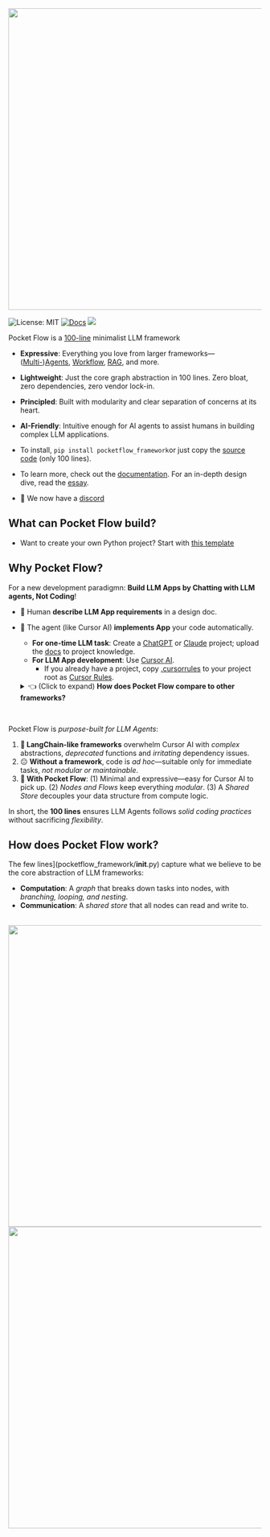 <div align="center">
  <img src="./assets/title.png" width="600"/>
</div>


![License: MIT](https://img.shields.io/badge/License-MIT-yellow.svg)
[![Docs](https://img.shields.io/badge/docs-latest-blue)](https://the-pocket-world.github.io/Pocketflow-Framework-Py/)
 <a href="https://discord.gg/hUHHE9Sa6T">
    <img src="https://img.shields.io/discord/1346833819172601907?logo=discord&style=flat">
</a>

Pocket Flow is a [100-line](pocketflow_framework/__init__.py) minimalist LLM framework

- **Expressive**: Everything you love from larger frameworks—([Multi-](https://the-pocket-world.github.io/Pocketflow-Framework-Py/design_pattern/multi_agent.html))[Agents](https://the-pocket-world.github.io/Pocketflow-Framework-Py/design_pattern/agent.html), [Workflow](https://the-pocket-world.github.io/Pocketflow-Framework-Py/design_pattern/workflow.html), [RAG](https://the-pocket-world.github.io/Pocketflow-Framework-Py/design_pattern/rag.html), and more.
  
- **Lightweight**: Just the core graph abstraction in 100 lines. Zero bloat, zero dependencies, zero vendor lock-in.
  
- **Principled**: Built with modularity and clear separation of concerns at its heart.

- **AI-Friendly**: Intuitive enough for AI agents to assist humans in building complex LLM applications.
  
- To install, ```pip install pocketflow_framework```or just copy the [source code](pocketflow_framework/__init__.py) (only 100 lines).
  
- To learn more, check out the [documentation](https://the-pocket-world.github.io/Pocketflow-Framework-Py/). For an in-depth design dive, read the [essay](https://github.com/The-Pocket-World/.github/blob/main/profile/pocketflow.md).
  
- 🎉 We now have a [discord](https://discord.gg/hUHHE9Sa6T)


## What can Pocket Flow build?

</div>

- Want to create your own Python project? Start with  [this template](https://github.com/The-Pocket-World/PocketFlow-Template-Python)

## Why Pocket Flow?

For a new development paradigmn: **Build LLM Apps by Chatting with LLM agents, Not Coding**!

- 🧑 Human **describe LLM App requirements** in a design doc.
- 🤖 The agent (like Cursor AI) **implements App** your code automatically.


  - **For one-time LLM task**:  Create a [ChatGPT](https://help.openai.com/en/articles/10169521-using-projects-in-chatgpt) or [Claude](https://www.anthropic.com/news/projects) project; upload the [docs](docs) to project knowledge.
  - **For LLM App development**: Use [Cursor AI](https://www.cursor.com/).
      - If you already have a project, copy [.cursorrules](.cursorrules) to your project root as [Cursor Rules](https://docs.cursor.com/context/rules-for-ai).

  </details>

  <details>
    <summary>👈 (Click to expand) <b>How does Pocket Flow compare to other frameworks?</b></summary>
<br>

 Pocket Flow is <i>purpose-built for LLM Agents</i>:
1. **🫠 LangChain-like frameworks** overwhelm Cursor AI with *complex* abstractions, *deprecated* functions and *irritating* dependency issues.
2. 😐  **Without a framework**, code is *ad hoc*—suitable only for immediate tasks, *not modular or maintainable*.
3. **🥰 With Pocket Flow**: (1) Minimal and expressive—easy for Cursor AI to pick up. (2) *Nodes and Flows* keep everything *modular*. (3) A *Shared Store* decouples your data structure from compute logic.

In short, the **100 lines** ensures LLM Agents follows *solid coding practices* without sacrificing *flexibility*. 
  </details>

## How does Pocket Flow work?

The few lines](pocketflow_framework/__init__.py) capture what we believe to be the core abstraction of LLM frameworks:
 - **Computation**: A *graph* that breaks down tasks into nodes, with *branching, looping,  and nesting*.
 - **Communication**: A *shared store* that all nodes can read and write to.

<br>
<div align="center">
  <img src="./assets/abstraction.png" width="600"/>
<br>
<div align="center">
  <img src="./assets/design.png" width="600"/>
</div>
<br>
